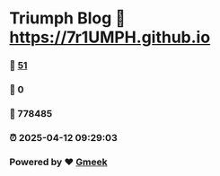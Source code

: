 # Triumph Blog :link: https://7r1UMPH.github.io 
### :page_facing_up: [51](https://7r1UMPH.github.io/tag.html) 
### :speech_balloon: 0 
### :hibiscus: 778485 
### :alarm_clock: 2025-04-12 09:29:03 
### Powered by :heart: [Gmeek](https://github.com/Meekdai/Gmeek)
